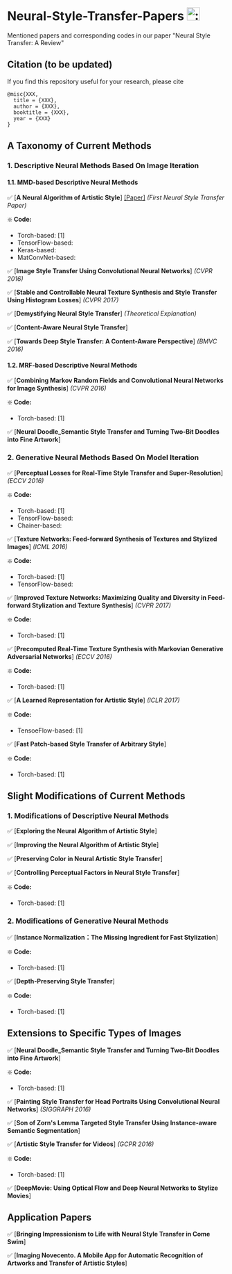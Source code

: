 # Neural-Style-Transfer-Papers <img class="emoji" alt=":art:" height="30" width="30" src="https://assets-cdn.github.com/images/icons/emoji/unicode/1f3a8.png">
Mentioned papers and corresponding codes in our paper "Neural Style Transfer: A Review"

## Citation (to be updated)
If you find this repository useful for your research, please cite

```
@misc{XXX,
  title = {XXX},
  author = {XXX},
  booktitle = {XXX},
  year = {XXX}
}
```

## A Taxonomy of Current Methods

### 1. Descriptive Neural Methods Based On Image Iteration

####  1.1. MMD-based Descriptive Neural Methods

:white_check_mark: [**A Neural Algorithm of Artistic Style**] [[Paper]](https://arxiv.org/abs/1406.2661) *(First Neural Style Transfer Paper)*

:sparkle: **Code:**

*   Torch-based: [1]
*   TensorFlow-based: 
*   Keras-based: 
*   MatConvNet-based: 

:white_check_mark: [**Image Style Transfer Using Convolutional Neural Networks**] *(CVPR 2016)*

:white_check_mark: [**Stable and Controllable Neural Texture Synthesis and Style Transfer Using Histogram Losses**] *(CVPR 2017)*

:white_check_mark: [**Demystifying Neural Style Transfer**] *(Theoretical Explanation)*

:white_check_mark: [**Content-Aware Neural Style Transfer**]

:white_check_mark: [**Towards Deep Style Transfer: A Content-Aware Perspective**] *(BMVC 2016)*

####  1.2. MRF-based Descriptive Neural Methods

:white_check_mark: [**Combining Markov Random Fields and Convolutional Neural Networks for Image Synthesis**] *(CVPR 2016)*

:sparkle: **Code:**

*   Torch-based: [1]

:white_check_mark: [**Neural Doodle_Semantic Style Transfer and Turning Two-Bit Doodles into Fine Artwork**]

###  2. Generative Neural Methods Based On Model Iteration

:white_check_mark: [**Perceptual Losses for Real-Time Style Transfer and Super-Resolution**] *(ECCV 2016)*

:sparkle: **Code:**

*   Torch-based: [1]
*   TensorFlow-based: 
*   Chainer-based: 

:white_check_mark: [**Texture Networks: Feed-forward Synthesis of Textures and Stylized Images**] *(ICML 2016)*

:sparkle: **Code:**

*   Torch-based: [1]
*   TensorFlow-based: 

:white_check_mark: [**Improved Texture Networks: Maximizing Quality and Diversity in Feed-forward Stylization and Texture Synthesis**] *(CVPR 2017)*

:sparkle: **Code:**

*   Torch-based: [1]

:white_check_mark: [**Precomputed Real-Time Texture Synthesis with Markovian Generative Adversarial Networks**] *(ECCV 2016)*

:sparkle: **Code:**

*   Torch-based: [1]

:white_check_mark: [**A Learned Representation for Artistic Style**] *(ICLR 2017)*

:sparkle: **Code:**

*   TensoeFlow-based: [1]

:white_check_mark: [**Fast Patch-based Style Transfer of Arbitrary Style**]

:sparkle: **Code:**

*   Torch-based: [1]

## Slight Modifications of Current Methods

###  1. Modifications of Descriptive Neural Methods

:white_check_mark: [**Exploring the Neural Algorithm of Artistic Style**]

:white_check_mark: [**Improving the Neural Algorithm of Artistic Style**]

:white_check_mark: [**Preserving Color in Neural Artistic Style Transfer**]

:white_check_mark: [**Controlling Perceptual Factors in Neural Style Transfer**]

:sparkle: **Code:**

*   Torch-based: [1]

###  2. Modifications of Generative Neural Methods

:white_check_mark: [**Instance Normalization：The Missing Ingredient for Fast Stylization**]

:sparkle: **Code:**

*   Torch-based: [1]

:white_check_mark: [**Depth-Preserving Style Transfer**]

:sparkle: **Code:**

*   Torch-based: [1]

## Extensions to Specific Types of Images

:white_check_mark: [**Neural Doodle_Semantic Style Transfer and Turning Two-Bit Doodles into Fine Artwork**]

:sparkle: **Code:**

*   Torch-based: [1]

:white_check_mark: [**Painting Style Transfer for Head Portraits Using Convolutional Neural Networks**] *(SIGGRAPH 2016)*

:white_check_mark: [**Son of Zorn's Lemma Targeted Style Transfer Using Instance-aware Semantic Segmentation**]

:white_check_mark: [**Artistic Style Transfer for Videos**] *(GCPR 2016)*

:sparkle: **Code:**

*   Torch-based: [1]

:white_check_mark: [**DeepMovie: Using Optical Flow and Deep Neural Networks to Stylize Movies**]

## Application Papers

:white_check_mark: [**Bringing Impressionism to Life with Neural Style Transfer in Come Swim**]

:white_check_mark: [**Imaging Novecento. A Mobile App for Automatic Recognition of Artworks and Transfer of Artistic Styles**]



